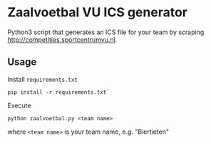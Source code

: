 # Zaalvoetbal VU ICS generator

Python3 script that generates an ICS file for your team by scraping http://competities.sportcentrumvu.nl.

## Usage

Install `requirements.txt`
```console
pip install -r requirements.txt`
```

Execute
```console
python zaalvoetbal.py <team name>
```
where `<team name>` is your team name, e.g. "Biertieten"
